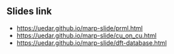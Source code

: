 ## Slides link
- https://uedar.github.io/marp-slide/prml.html
- https://uedar.github.io/marp-slide/cu_on_cu.html
- https://uedar.github.io/marp-slide/dft-database.html
